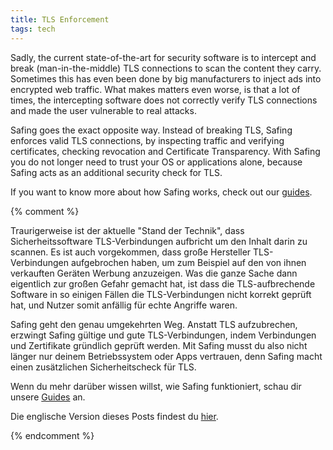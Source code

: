```yaml
---
title: TLS Enforcement
tags: tech
---
```


Sadly, the current state-of-the-art for security software is to intercept and break (man-in-the-middle) TLS connections to scan the content they carry. Sometimes this has even been done by big manufacturers to inject ads into encrypted web traffic. What makes matters even worse, is that a lot of times, the intercepting software does not correctly verify TLS connections and made the user vulnerable to real attacks.

Safing goes the exact opposite way. Instead of breaking TLS, Safing enforces valid TLS connections, by inspecting traffic and verifying certificates, checking revocation and Certificate Transparency. With Safing you do not longer need to trust your OS or applications alone, because Safing acts as an additional security check for TLS.

If you want to know more about how Safing works, check out our [guides](https://github.com/Safing/safing-doc).


{% comment %}

Traurigerweise ist der aktuelle "Stand der Technik", dass Sicherheitssoftware TLS-Verbindungen aufbricht um den Inhalt darin zu scannen. Es ist auch vorgekommen, dass große Hersteller TLS-Verbindungen aufgebrochen haben, um zum Beispiel auf den von ihnen verkauften Geräten Werbung anzuzeigen. Was die ganze Sache dann eigentlich zur großen Gefahr gemacht hat, ist dass die TLS-aufbrechende Software in so einigen Fällen die TLS-Verbindungen nicht korrekt geprüft hat, und Nutzer somit anfällig für echte Angriffe waren.

Safing geht den genau umgekehrten Weg. Anstatt TLS aufzubrechen, erzwingt Safing gültige und gute TLS-Verbindungen, indem Verbindungen und Zertifikate gründlich geprüft werden. Mit Safing musst du also nicht länger nur deinem Betriebssystem oder Apps vertrauen, denn Safing macht einen zusätzlichen Sicherheitscheck für TLS.

Wenn du mehr darüber wissen willst, wie Safing funktioniert, schau dir unsere [Guides](https://github.com/Safing/safing-doc) an.

Die englische Version dieses Posts findest du [hier](https://safing.me/blog/post/2017/08/tls-enforcement/).

{% endcomment %}
